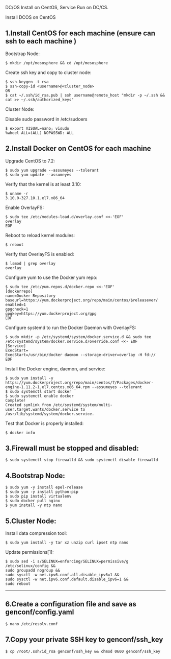DC/OS Install on  CentOS, Service Run on DC/CS.

Install DCOS on CentOS

## 1.Install CentOS for each machine (ensure can ssh to each machine )

Bootstrap Node:
```
$ mkdir /opt/mesosphere && cd /opt/mesosphere	
```  
  
Create ssh key and copy to cluster node:
```
$ ssh-keygen -t rsa
$ ssh-copy-id <username>@<cluster_node>
OR
$ cat ~/.ssh/id_rsa.pub | ssh username@remote_host "mkdir -p ~/.ssh && cat >> ~/.ssh/authorized_keys"
```

Cluster Node:

Disable sudo password in /etc/sudoers
```
$ export VISUAL=nano; visudo			
%wheel ALL=(ALL) NOPASSWD: ALL			
```

## 2.Install Docker on CentOS for each machine

Upgrade CentOS to 7.2: 
```
$ sudo yum upgrade --assumeyes --tolerant
$ sudo yum update --assumeyes
```

Verify that the kernel is at least 3.10: 
```
$ uname -r
3.10.0-327.10.1.el7.x86_64
```

Enable OverlayFS:
```
$ sudo tee /etc/modules-load.d/overlay.conf <<-'EOF'
overlay
EOF
```

Reboot to reload kernel modules:
```
$ reboot
```

Verify that OverlayFS is enabled:
```
$ lsmod | grep overlay
overlay
```

Configure yum to use the Docker yum repo:
```
$ sudo tee /etc/yum.repos.d/docker.repo <<-'EOF'
[dockerrepo]
name=Docker Repository
baseurl=https://yum.dockerproject.org/repo/main/centos/$releasever/
enabled=1
gpgcheck=1
gpgkey=https://yum.dockerproject.org/gpg
EOF
```

Configure systemd to run the Docker Daemon with OverlayFS:
```
$ sudo mkdir -p /etc/systemd/system/docker.service.d && sudo tee /etc/systemd/system/docker.service.d/override.conf <<- EOF
[Service]
ExecStart=
ExecStart=/usr/bin/docker daemon --storage-driver=overlay -H fd://
EOF
```

Install the Docker engine, daemon, and service:
```
$ sudo yum install -y https://yum.dockerproject.org/repo/main/centos/7/Packages/docker-engine-1.11.2-1.el7.centos.x86_64.rpm --assumeyes --tolerant		
$ sudo systemctl start docker
$ sudo systemctl enable docker
Complete!
Created symlink from /etc/systemd/system/multi-user.target.wants/docker.service to /usr/lib/systemd/system/docker.service.
```

Test that Docker is properly installed:
```
$ docker info
```

## 3.Firewall must be stopped and disabled:
```
$ sudo systemctl stop firewalld && sudo systemctl disable firewalld
```

## 4.Bootstrap Node:
```
$ sudo yum -y install epel-release
$ sudo yum -y install python-pip
$ sudo pip install virtualenv	
$ sudo docker pull nginx
$ yum install -y ntp nano
```

## 5.Cluster Node:

Install data compression tool:  
```
$ sudo yum install -y tar xz unzip curl ipset ntp nano
```

Update permissions[1]:
```
$ sudo sed -i s/SELINUX=enforcing/SELINUX=permissive/g /etc/selinux/config &&
sudo groupadd nogroup &&
sudo sysctl -w net.ipv6.conf.all.disable_ipv6=1 &&
sudo sysctl -w net.ipv6.conf.default.disable_ipv6=1 &&
sudo reboot
```

------------------------------------------------------------------------------------

## 6.Create a configuration file and save as genconf/config.yaml
```
$ nano /etc/resolv.conf
```

## 7.Copy your private SSH key to genconf/ssh_key
```
$ cp /root/.ssh/id_rsa genconf/ssh_key && chmod 0600 genconf/ssh_key
```
